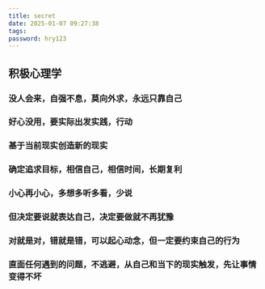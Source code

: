 ```yaml
---
title: secret
date: 2025-01-07 09:27:38
tags:
password: hry123
---
```


## 积极心理学

### 没人会来，自强不息，莫向外求，永远只靠自己



### 好心没用，要实际出发实践，行动

### 基于当前现实创造新的现实

### 确定追求目标，相信自己，相信时间，长期复利



### 小心再小心，多想多听多看，少说

### 但决定要说就表达自己，决定要做就不再犹豫



### 对就是对，错就是错，可以起心动念，但一定要约束自己的行为




### 直面任何遇到的问题，不逃避，从自己和当下的现实触发，先让事情变得不坏







